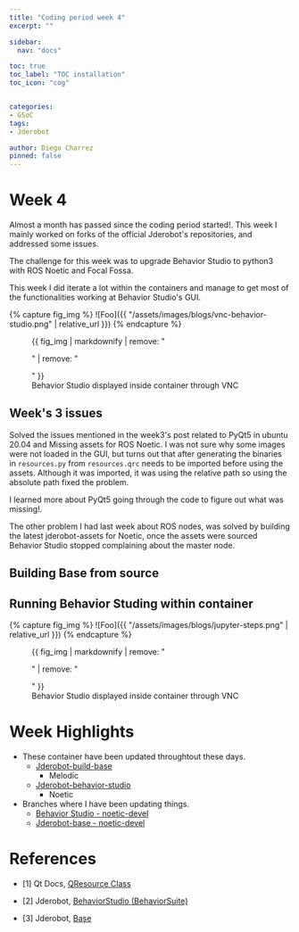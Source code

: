 ```yaml
---
title: "Coding period week 4"
excerpt: ""

sidebar:
  nav: "docs"

toc: true
toc_label: "TOC installation"
toc_icon: "cog"


categories:
- GSoC
tags:
- Jderobot

author: Diego Charrez
pinned: false
---
```


# Week 4

Almost a month has passed since the coding period started!. This week I mainly worked on forks of the official Jderobot's repositories, and addressed some issues.

The challenge for this week was to upgrade Behavior Studio to python3 with ROS Noetic and Focal Fossa.

This week I did iterate a lot within the containers and manage to get most of the functionalities working at Behavior Studio's GUI.

{% capture fig_img %}
![Foo]({{ "/assets/images/blogs/vnc-behavior-studio.png" | relative_url }})
{% endcapture %}

<figure>
  {{ fig_img | markdownify | remove: "<p>" | remove: "</p>" }}
  <figcaption>Behavior Studio displayed inside container through VNC</figcaption>
</figure>


## Week's 3 issues

Solved the issues mentioned in the week3's post related to PyQt5 in ubuntu 20.04 and Missing assets for ROS Noetic. I was not sure why some images were not loaded in the GUI, but turns out that after generating the binaries in `resources.py` from `resources.qrc` needs to be imported before using the assets. Although it was imported, it was using the relative path so using the absolute path fixed the problem.

I learned more about PyQt5 going through the code to figure out what was missing!.

The other problem I had last week about ROS nodes, was solved by building the latest jderobot-assets for Noetic, once the assets were sourced Behavior Studio stopped complaining about the master node.

## Building Base from source


## Running Behavior Studing within container


{% capture fig_img %}
![Foo]({{ "/assets/images/blogs/jupyter-steps.png" | relative_url }})
{% endcapture %}

<figure>
  {{ fig_img | markdownify | remove: "<p>" | remove: "</p>" }}
  <figcaption>Behavior Studio displayed inside container through VNC</figcaption>
</figure>

# Week Highlights

- These container have been updated throughtout these days. 
    - [Jderobot-build-base](https://hub.docker.com/repository/docker/uddua/jderobot-build-base)
        - Melodic
    - [Jderobot-behavior-studio](https://hub.docker.com/r/uddua/jderobot-behavior-studio/tags)
        - Noetic
- Branches where I have been updating things.
    - [Behavior Studio - noetic-devel](https://github.com/dcharrezt/BehaviorStudio/tree/noetic-devel)
    - [Jderobot-base - noetic-devel](https://github.com/dcharrezt/base/tree/noetic-devel)

# References


* [1] Qt Docs, [QResource Class](https://doc.qt.io/qt-5/qresource.html)

* [2] Jderobot, [BehaviorStudio (BehaviorSuite)](https://github.com/JdeRobot/BehaviorStudio/tree/reboot)

* [3] Jderobot, [Base](https://github.com/JdeRobot/base)